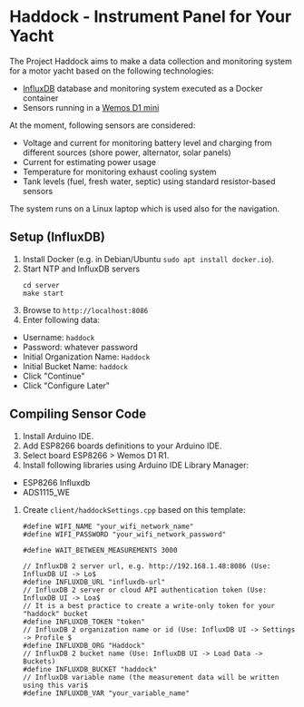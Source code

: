 # Haddock - Instrument Panel for Your Yacht

The Project Haddock aims to make a data collection and monitoring system for a motor yacht based on the following technologies:
 * [InfluxDB](https://www.influxdata.com/) database and monitoring system executed as a Docker container
 * Sensors running in a [Wemos D1 mini](https://www.wemos.cc/en/latest/d1/d1_mini.html)

At the moment, following sensors are considered:
 * Voltage and current for monitoring battery level and charging from different sources (shore power, alternator, solar panels)
 * Current for estimating power usage
 * Temperature for monitoring exhaust cooling system
 * Tank levels (fuel, fresh water, septic) using standard resistor-based sensors

The system runs on a Linux laptop which is used also for the navigation.

## Setup (InfluxDB)

 1. Install Docker (e.g. in Debian/Ubuntu `sudo apt install docker.io`).
 1. Start NTP and InfluxDB servers
    ```
    cd server
    make start
    ```
 1. Browse to `http://localhost:8086`
 1. Enter following data:
   * Username: `haddock`
   * Password: whatever password
   * Initial Organization Name: `Haddock`
   * Initial Bucket Name: `haddock`
   * Click "Continue"
   * Click "Configure Later"

## Compiling Sensor Code

 1. Install Arduino IDE.
 1. Add ESP8266 boards definitions to your Arduino IDE.
 1. Select board ESP8266 > Wemos D1 R1.
 1. Install following libraries using Arduino IDE Library Manager:
   * ESP8266 Influxdb
   * ADS1115_WE
 1. Create `client/haddockSettings.cpp` based on this template:
    ```
    #define WIFI_NAME "your_wifi_network_name"
    #define WIFI_PASSWORD "your_wifi_network_password"

    #define WAIT_BETWEEN_MEASUREMENTS 3000

    // InfluxDB 2 server url, e.g. http://192.168.1.48:8086 (Use: InfluxDB UI -> Lo$
    #define INFLUXDB_URL "influxdb-url"
    // InfluxDB 2 server or cloud API authentication token (Use: InfluxDB UI -> Loa$
    // It is a best practice to create a write-only token for your "haddock" bucket
    #define INFLUXDB_TOKEN "token"
    // InfluxDB 2 organization name or id (Use: InfluxDB UI -> Settings -> Profile $
    #define INFLUXDB_ORG "Haddock"
    // InfluxDB 2 bucket name (Use: InfluxDB UI -> Load Data -> Buckets)
    #define INFLUXDB_BUCKET "haddock"
    // InfluxDB variable name (the measurement data will be written using this vari$
    #define INFLUXDB_VAR "your_variable_name"
    ```
